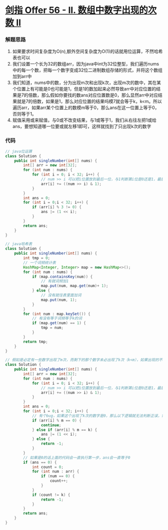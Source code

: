 # [剑指 Offer 56 - II. 数组中数字出现的次数 II](https://leetcode-cn.com/problems/shu-zu-zhong-shu-zi-chu-xian-de-ci-shu-ii-lcof/)

### 解题思路
1. 如果要求时间复杂度为O(n),额外空间复杂度为O(1)的话就用位运算，不然哈希表也可以
2. 我们设置一个长为32的数组arr，因为java中int为32位整型，我们遍历nums中的每一个数，把每一个数字变成32位二进制数组存储的形式，并将这个数组加到arr中
3. 我们知道，nums中的数，分为出现m次和出现k次，出现m次的数中，其在某个位置上有可能是0也可能是1，但是1的数加起来必然导致arr中对应位置的结果是7的倍数，那么假如你要找的数ans对应位置数是0，那么显然arr中对应结果就是7的倍数，如果是1，那么对应位置的结果吗模7就会等于k，k<m。所以遍历arr，如果arr某个位置上的数模m等于0，那么ans在这一位置上等于0，否则等于1。
4. 赋值采用或来赋值，与0或不改变结果，与1或等于1，我们从右往左把1或给ans，要想知道哪一位要或就左移1即可，这样就找到了只出现k次的数字

### 代码

```java
// java位运算
class Solution {
    public int singleNumber(int[] nums) {
        int[] arr = new int[32];
        for (int num : nums) {
            for (int i = 0; i < 32; i++) {
                // num >> i 可以把i位置放到最后一位，与1判断第i位是0还是1，最后直接加到arr[i]上，这样也不用判断1加0不加了反正加了0也没用
                arr[i] += ((num >> i) & 1);
            }
        }
        int ans = 0;
        for (int i = 0;i < 32; i++) {
            if (arr[i] % 3 != 0) {
                ans |= (1 << i);
            }
        }
        return ans;
    }
}
```

```java
// java哈希表
class Solution {
    public int singleNumber(int[] nums) {
        int tmp = 0;
        // 一个词频统计表
        HashMap<Integer, Integer> map = new HashMap<>();
        for (int num : nums) {
            if (map.containsKey(num)) {
                // 有就词频加1
                map.put(num, map.get(num)+ 1);
            } else {
                // 没有就往表里面加词
                map.put(num, 1);
            }
        }
        for (int num : map.keySet()) {
            // 有没有等于词频等于k的词
            if (map.get(num) == 1) {
                tmp = num;
            }
        }
        return tmp;
    }
}
```

```java
// 假如是必定有一些数字出现了m次，而剩下的那个数字未必出现了k次（k<m），如果出现的不是k次就返回-1，不然返回它本身
class Solution {
    public int singleNumber(int[] nums) {
        int[] arr = new int[32];
        for (int num : nums) {
            for (int i = 0; i < 32; i++) {
                // num >> i 可以把i位置放到最后一位，与1判断第i位是0还是1，最后直接加到arr[i]上，这样也不用判断1加0不加了反正加了0也没用
                arr[i] += ((num >> i) & 1);
            }
        }
        int ans = 0;
        for (int i = 0;i < 32; i++) {
            // 有个bug，如果这个出现了k次的数字是0，那么以下逻辑就无法判断正误，需要在后面在循环看看0是不是出现k次的那个
            if (arr[i] % m == 0) {
                continue;
            } else if (arr[i] % m == k) {
                ans |= (1 << i);
            } else {
                return -1; 
            }
        }
        // 如果是0的话上面的代码会一直执行第一步，ans会一直等于0
        if (ans == 0) {
            int count = 0;
            for (int num : arr) {
                if (num == 0) {
                    count++;
                }
            }
            if (count != k) {
                return -1;
            }
        }
        return ans;
    }
}
```
